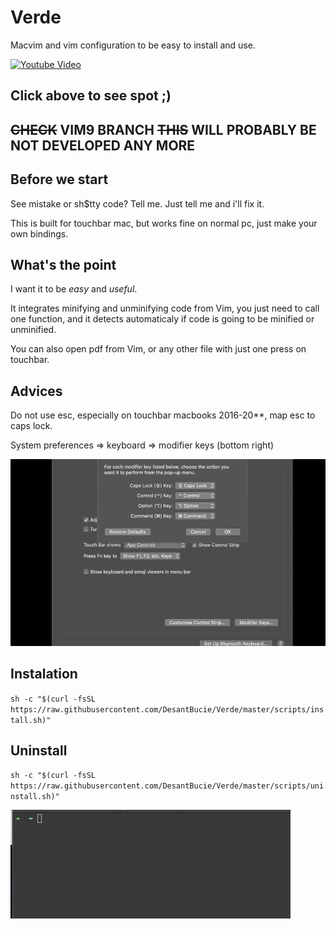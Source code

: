 # Verde

Macvim and vim configuration to be easy to install and use.

[![Youtube Video](https://img.youtube.com/vi/EEb9o1yYyTI/0.jpg)](https://www.youtube.com/watch?v=EEb9o1yYyTI)

## Click above to see spot ;)



## ~~CHECK~~ VIM9 BRANCH ~~THIS~~ WILL PROBABLY BE NOT DEVELOPED ANY MORE

## Before we start

See mistake or sh$tty code? Tell me. Just tell me and i'll fix it.

This is built for touchbar mac, but works fine on normal pc, just make your own bindings.

## What's the point

I want it to be *easy* and *useful*.

It integrates minifying and unminifying code from Vim, you just need to call one function,
and it detects automaticaly if code is going to be minified or unminified.

You can also open pdf from Vim, or any other file with just one press on touchbar.

## Advices

Do not use esc, especially on touchbar macbooks 2016-20**, map esc to caps lock.

System preferences => keyboard => modifier keys (bottom right)

![Map caps lock to esc](./.github/esc.gif)

## Instalation

`sh -c "$(curl -fsSL https://raw.githubusercontent.com/DesantBucie/Verde/master/scripts/install.sh)"`

## Uninstall

`sh -c "$(curl -fsSL https://raw.githubusercontent.com/DesantBucie/Verde/master/scripts/uninstall.sh)"`

![Uninstall.gif](./.github/uninstall.gif)

